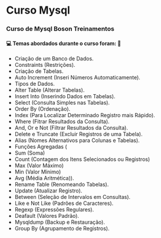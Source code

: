 # Curso Mysql
### Curso de Mysql Boson Treinamentos
#### :computer: Temas abordados durante o curso foram: :minidisc:
- Criação de um Banco de Dados.
- Constraints (Restrições).
- Criação de Tabelas.
- Auto Increment (Inseri Números Automaticamente).
- Tipos de Dados.
- Alter Table (Alterar Tabelas).
- Insert Into (Inserindo Dados em Tabelas).
- Select (Consulta Simples nas Tabelas).
- Order By (Ordenação).
- Index (Para Localizar Determinado Registro mais Rápido).
- Where (Fitrar Resultados da Consulta).
- And, Or e Not (Filtrar Resultados da Consulta).
- Delete e Truncate (Excluir Registros de uma Tabela).
- Alias (Nomes Alternativos para Colunas e Tabelas).
- Funções Agregadas (
- Sum (Soma)
- Count (Contagem dos Itens Selecionados ou Registros)
- Max (Valor Máximo)
- Min (Valor Mínimo)
- Avg (Média Aritmética)).
- Rename Table (Renomeando Tabelas).
- Update (Atualizar Registro).
- Between (Seleção de Intervalos em Consultas).
- Like e Not Like (Padrões de Caracteres).
- Regexp (Expressões Regulares).
- Deafault (Valores Padrão).
- Mysqldump (Backup e Restauração).
- Group By (Agrupamento de Registros).
